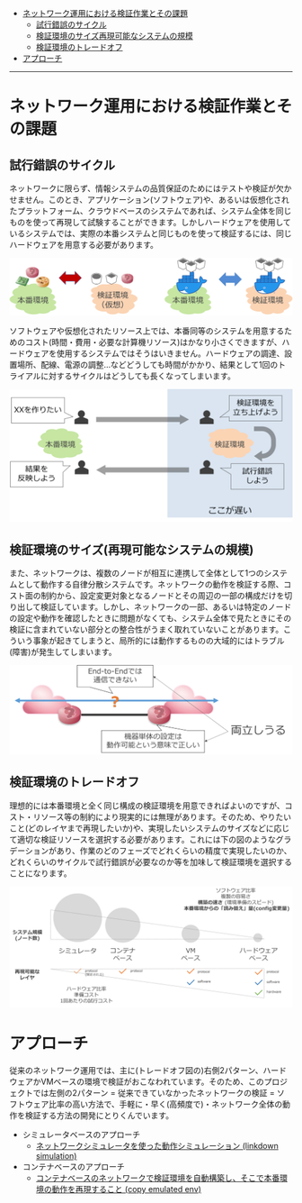 <!-- TOC -->

- [ネットワーク運用における検証作業とその課題](#%E3%83%8D%E3%83%83%E3%83%88%E3%83%AF%E3%83%BC%E3%82%AF%E9%81%8B%E7%94%A8%E3%81%AB%E3%81%8A%E3%81%91%E3%82%8B%E6%A4%9C%E8%A8%BC%E4%BD%9C%E6%A5%AD%E3%81%A8%E3%81%9D%E3%81%AE%E8%AA%B2%E9%A1%8C)
    - [試行錯誤のサイクル](#%E8%A9%A6%E8%A1%8C%E9%8C%AF%E8%AA%A4%E3%81%AE%E3%82%B5%E3%82%A4%E3%82%AF%E3%83%AB)
    - [検証環境のサイズ再現可能なシステムの規模](#%E6%A4%9C%E8%A8%BC%E7%92%B0%E5%A2%83%E3%81%AE%E3%82%B5%E3%82%A4%E3%82%BA%E5%86%8D%E7%8F%BE%E5%8F%AF%E8%83%BD%E3%81%AA%E3%82%B7%E3%82%B9%E3%83%86%E3%83%A0%E3%81%AE%E8%A6%8F%E6%A8%A1)
    - [検証環境のトレードオフ](#%E6%A4%9C%E8%A8%BC%E7%92%B0%E5%A2%83%E3%81%AE%E3%83%88%E3%83%AC%E3%83%BC%E3%83%89%E3%82%AA%E3%83%95)
- [アプローチ](#%E3%82%A2%E3%83%97%E3%83%AD%E3%83%BC%E3%83%81)

<!-- /TOC -->

---

# ネットワーク運用における検証作業とその課題

## 試行錯誤のサイクル

ネットワークに限らず、情報システムの品質保証のためにはテストや検証が欠かせません。このとき、アプリケーション(ソフトウェア)や、あるいは仮想化されたプラットフォーム、クラウドベースのシステムであれば、システム全体を同じものを使って再現して試験することができます。しかしハードウェアを使用しているシステムでは、実際の本番システムと同じものを使って検証するには、同じハードウェアを用意する必要があります。

![trial-cycle1](fig/trial_cycle1.png)

ソフトウェアや仮想化されたリソース上では、本番同等のシステムを用意するためのコスト(時間・費用・必要な計算機リソース)はかなり小さくできますが、ハードウェアを使用するシステムではそうはいきません。ハードウェアの調達、設置場所、配線、電源の調整…などどうしても時間がかかり、結果として1回のトライアルに対するサイクルはどうしても長くなってしまいます。

![trial-cycle2](fig/trial_cycle2.png)

## 検証環境のサイズ(再現可能なシステムの規模)

また、ネットワークは、複数のノードが相互に連携して全体として1つのシステムとして動作する自律分散システムです。ネットワークの動作を検証する際、コスト面の制約から、設定変更対象となるノードとその周辺の一部の構成だけを切り出して検証しています。しかし、ネットワークの一部、あるいは特定のノードの設定や動作を確認したときに問題がなくても、システム全体で見たときにその検証に含まれていない部分との整合性がうまく取れていないことがあります。こういう事象が起きてしまうと、局所的には動作するものの大域的にはトラブル(障害)が発生してしまいます。

![env size](fig/env_size.png)

## 検証環境のトレードオフ

理想的には本番環境と全く同じ構成の検証環境を用意できればよいのですが、コスト・リソース等の制約により現実的には無理があります。そのため、やりたいこと(どのレイヤまで再現したいか)や、実現したいシステムのサイズなどに応じて適切な検証リソースを選択する必要があります。これには下の図のようなグラデーションがあり、作業のどのフェーズでどれくらいの精度で実現したいのか、どれくらいのサイクルで試行錯誤が必要なのか等を加味して検証環境を選択することになります。

![tradeoff](fig/tradeoff.png)

# アプローチ

従来のネットワーク運用では、主に(トレードオフ図の)右側2パターン、ハードウェアかVMベースの環境で検証がおこなわれています。そのため、このプロジェクトでは左側の2パターン = 従来できていなかったネットワークの検証 = ソフトウェア比率の高い方法で、手軽に・早く(高頻度で)・ネットワーク全体の動作を検証する方法の開発にとりくんでいます。

- シミュレータベースのアプローチ
    - [ネットワークシミュレータを使った動作シミュレーション (linkdown simulation)](../demo/linkdown_simulation/README.md)
- コンテナベースのアプローチ
    - [コンテナベースのネットワークで検証環境を自動構築し、そこで本番環境の動作を再現すること (copy emulated env)](../demo/copy_to_emulated_env/README.md)
